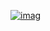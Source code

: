 
[![imag](https://cdn.dribbble.com/users/1059583/screenshots/4171367/coding-freak.gif)](https://behance.net/developertapos) 


